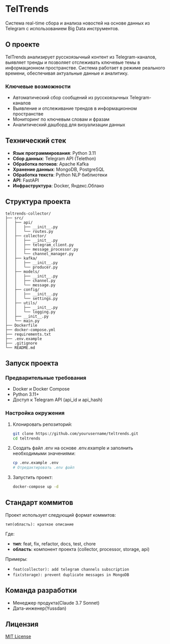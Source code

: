 # TelTrends

Система real-time сбора и анализа новостей на основе данных из Telegram с использованием Big Data инструментов.

## О проекте

TelTrends анализирует русскоязычный контент из Telegram-каналов, выявляет тренды и позволяет отслеживать ключевые темы в информационном пространстве. Система работает в режиме реального времени, обеспечивая актуальные данные и аналитику.

### Ключевые возможности

- Автоматический сбор сообщений из русскоязычных Telegram-каналов
- Выявление и отслеживание трендов в информационном пространстве
- Мониторинг по ключевым словам и фразам
- Аналитический дашборд для визуализации данных

## Технический стек

- **Язык программирования**: Python 3.11
- **Сбор данных**: Telegram API (Telethon)
- **Обработка потоков**: Apache Kafka
- **Хранение данных**: MongoDB, PostgreSQL
- **Обработка текста**: Python NLP библиотеки
- **API**: FastAPI
- **Инфраструктура**: Docker, Яндекс.Облако

## Структура проекта

```
teltrends-collector/
├── src/
│   ├── api/
│   │   ├── __init__.py
│   │   └── routes.py
│   ├── collector/
│   │   ├── __init__.py
│   │   ├── telegram_client.py
│   │   ├── message_processor.py
│   │   └── channel_manager.py
│   ├── kafka/
│   │   ├── __init__.py
│   │   └── producer.py
│   ├── models/
│   │   ├── __init__.py
│   │   ├── channel.py
│   │   └── message.py
│   ├── config/
│   │   ├── __init__.py
│   │   └── settings.py
│   ├── utils/
│   │   ├── __init__.py
│   │   └── logging.py
│   ├── __init__.py
│   └── main.py
├── Dockerfile
├── docker-compose.yml
├── requirements.txt
├── .env.example
├── .gitignore
└── README.md
```

## Запуск проекта

### Предварительные требования

- Docker и Docker Compose
- Python 3.11+
- Доступ к Telegram API (api_id и api_hash)

### Настройка окружения

1. Клонировать репозиторий:
   ```bash
   git clone https://github.com/yourusername/teltrends.git
   cd teltrends
   ```

2. Создать файл .env на основе .env.example и заполнить необходимыми значениями:
   ```bash
   cp .env.example .env
   # Отредактировать .env файл
   ```

3. Запустить проект:
   ```bash
   docker-compose up -d
   ```

## Стандарт коммитов

Проект использует следующий формат коммитов:

```
тип(область): краткое описание
```

Где:
- **тип**: feat, fix, refactor, docs, test, chore
- **область**: компонент проекта (collector, processor, storage, api)

Примеры:
- `feat(collector): add telegram channels subscription`
- `fix(storage): prevent duplicate messages in MongoDB`

## Команда разработки

- Менеджер продукта(Claude 3.7 Sonnet)
- Дата-инженер(Yussdan)

## Лицензия

[MIT License](LICENSE)